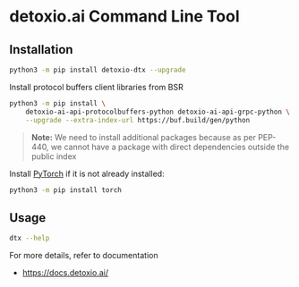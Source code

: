 # detoxio.ai Command Line Tool

## Installation

```bash
python3 -m pip install detoxio-dtx --upgrade
```

Install protocol buffers client libraries from BSR

```bash
python3 -m pip install \
    detoxio-ai-api-protocolbuffers-python detoxio-ai-api-grpc-python \
    --upgrade --extra-index-url https://buf.build/gen/python
```

> **Note:** We need to install additional packages because as per PEP-440, we
> cannot have a package with direct dependencies outside the public index

Install [PyTorch](https://pytorch.org/) if it is not already installed:

```bash
python3 -m pip install torch
```

## Usage

```bash
dtx --help
```

For more details, refer to documentation

* https://docs.detoxio.ai/

